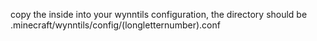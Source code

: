 copy the inside into your wynntils configuration, the directory should be
.minecraft/wynntils/config/(longletternumber).conf
